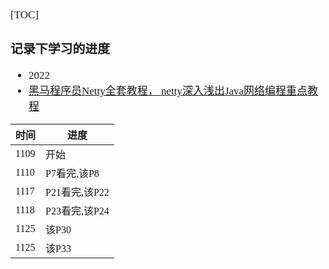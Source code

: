 <span  style="font-family: Simsun,serif; font-size: 17px; ">

[TOC]

### 记录下学习的进度

- 2022
- [黑马程序员Netty全套教程， netty深入浅出Java网络编程重点教程](https://www.bilibili.com/video/BV1py4y1E7oA)

| 时间     | 进度      |
|--------------|---------------|
| 1109 | 开始   |
| 1110  | P7看完,该P8   |
| 1117  | P21看完,该P22   |
| 1118  | P23看完,该P24   |
| 1125  | 该P30   |
| 1125  | 该P33   |

</span>